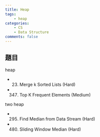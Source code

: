 ```yaml
---
title: Heap
tags:  
    - heap
categories: 
    - CS
    - Data Structure
comments: false
---
```




## 題目

heap
- 23. Merge k Sorted Lists (Hard)
- 347. Top K Frequent Elements (Medium)

two heap
- 295. Find Median from Data Stream (Hard)
- 480. Sliding Window Median (Hard)
